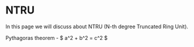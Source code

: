 # NTRU

In this page we will discuss about NTRU (N-th degree Truncated Ring Unit).

Pythagoras theorem - $ a^2 + b^2 = c^2 $
